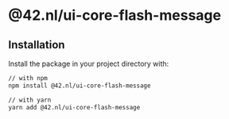 # @42.nl/ui-core-flash-message

## Installation

Install the package in your project directory with:

```sh
// with npm
npm install @42.nl/ui-core-flash-message

// with yarn
yarn add @42.nl/ui-core-flash-message
```
